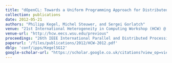 ```yaml
---
title: "dOpenCL: Towards a Uniform Programming Approach for Distributed Heterogeneous Multi-/Many-Core Systems"
collection: publications
date: 2012-05-21
authors: "Philipp Kegel, Michel Steuwer, and Sergei Gorlatch"
venue: "21st International Heterogeneity in Computing Workshop (HCW) @ IPDPS"
venue-url: "http://hcw.eecs.wsu.edu/previous"
proceedings: "26th IEEE International Parallel and Distributed Processing Symposium Workshops & PhD Forum, IPDPS 2012, Shanghai, China, May 21-25, 2012"
paperurl: '/files/publications/2012/HCW-2012.pdf'
dblp: 'conf/ipps/KegelSG12'
google-scholar-url: "https://scholar.google.co.uk/citations?view_op=view_citation&hl=en&user=XdXJRZEAAAAJ&citation_for_view=XdXJRZEAAAAJ:u-x6o8ySG0sC"
---
```

